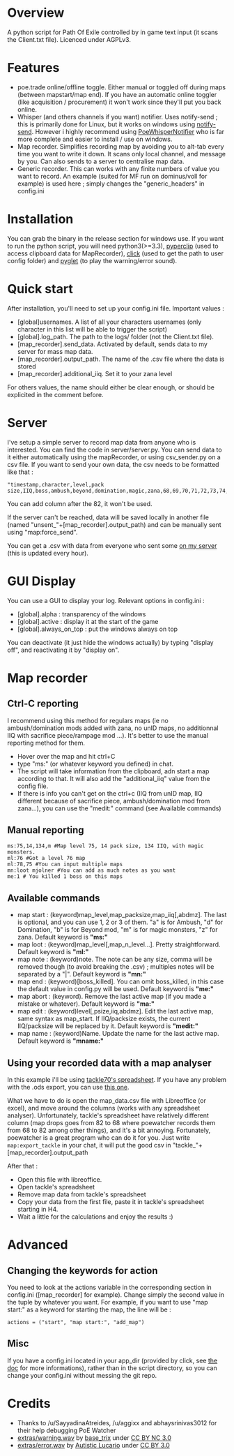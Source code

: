 # Overview

A python script for Path Of Exile controlled by in game text input (it scans the Client.txt file). Licenced under AGPLv3.

# Features

* poe.trade online/offline toggle. Either manual or toggled off during maps (between mapstart/map end). If you have an automatic online toggler (like acquisition / procurement) it won't work since they'll put you back online.
* Whisper (and others channels if you want) notifier. Uses notify-send ; this is primarily done for Linux, but it works on windows using [notify-send](http://vaskovsky.net/notify-send/). However i highly recommend using [PoeWhisperNotifier](https://github.com/Kapps/PoEWhisperNotifier) who is far more complete and easier to install / use on windows.
* Map recorder. Simplifies recording map by avoiding you to alt-tab every time you want to write it down. It scans only local channel, and message by you. Can also sends to a server to centralise map data.
* Generic recorder. This can works with any finite numbers of value you want to record. An example (suited for MF run on dominus/voll for example) is used here ; simply changes the "generic_headers" in config.ini

# Installation

  You can grab the binary in the release section for windows use. If you want to run the python script, you will need python3(>=3.3), [pyperclip](https://pypi.python.org/pypi/pyperclip/) (used to access clipboard data for MapRecorder), [click](https://pypi.python.org/pypi/click) (used to get the path to user config folder) and [pyglet](https://pypi.python.org/pypi/pyglet) (to play the warning/error sound).
  
# Quick start

  After installation, you'll need to set up your config.ini file. Important values :
* [global]usernames. A list of all your characters usernames (only character in this list will be able to trigger the script)
* [global].log_path. The path to the logs/ folder (not the Client.txt file). 
* [map_recorder].send_data. Activated by default, sends data to my server for mass map data.
* [map_recorder].output_path. The name of the .csv file where the data is stored
* [map_recorder].additional_iiq. Set it to your zana level

For others values, the name should either be clear enough, or should be explicited in the comment before.

# Server

  I've setup a simple server to record map data from anyone who is interested. You can find the code in server/server.py. You can send data to it either automatically using the mapRecorder, or using csv_sender.py on a csv file. If you want to send your own data, the csv needs to be formatted like that :
``` 
"timestamp,character,level,pack size,IIQ,boss,ambush,beyond,domination,magic,zana,68,69,70,71,72,73,74,75,76,77,78,79,80,81,82"
```

You can add column after the 82, it won't be used.

  If the server can't be reached, data will be saved locally in another file (named "unsent_"+[map_recorder].output_path) and can be manually sent using "map:force_send".
  
  You can get a .csv with data from everyone who sent some [on my server](http://poe.glorf.fr/map_data.csv) (this is updated every hour).
  
# GUI Display

 You can use a GUI to display your log. Relevant options in config.ini :
 * [global].alpha : transparency of the windows
 * [global].active : display it at the start of the game
 * [global].always_on_top : put the windows always on top

  You can deactivate (it just hide the windows actually) by typing "display off", and reactivating it by "display on".
  
  
# Map recorder


## Ctrl-C reporting

I recommend using this method for regulars maps (ie no ambush/domination mods added with zana, no unID maps, no additionnal IIQ with sacrifice piece/rampage mod ...). It's better to use the manual reporting method for them.

* Hover over the map and hit ctrl+C
* type "ms:" (or whatever keyword you defined) in chat.
* The script will take information from the clipboard, adn start a map according to that. It will also add the "additional_iiq" value from the config file.
* If there is info you can't get on the ctrl+c (IIQ from unID map, IIQ different because of sacrifice piece, ambush/domination mod from zana...), you can use the "medit:" command (see Available commands)

## Manual reporting
```
ms:75,14,134,m #Map level 75, 14 pack size, 134 IIQ, with magic monsters.
ml:76 #Got a level 76 map
ml:78,75 #You can input multiple maps
mn:loot mjolner #You can add as much notes as you want
me:1 # You killed 1 boss on this maps
```

## Available commands

* map start : (keyword)map_level,map_packsize,map_iiq[,abdmz]. The last is optional, and you can use 1, 2 or 3 of them. "a" is for Ambush, "d" for Domination, "b" is for Beyond mod, "m" is for magic monsters, "z" for zana. Default keyword is **"ms:"**
* map loot : (keyword)map_level[,map_n_level...]. Pretty straightforward. Default keyword is **"ml:"**
* map note : (keyword)note. The note can be any size, comma will be removed though (to avoid breaking the .csv) ; multiples notes will be separated by a "|". Default keyword is **"mn:"**
* map end : (keyword)[boss_killed]. You can omit boss_killed, in this case the default value in config.py will be used. Default keyword is **"me:"**
* map abort : (keyword). Remove the last active map (if you made a mistake or whatever). Default keyword is **"ma:"**
* map edit : (keyword)level[,psize,iiq,abdmz]. Edit the last active map, same syntax as map_start. If IIQ/packsize exists, the current IIQ/packsize will be replaced by it. Default keyword is **"medit:"**
* map name : (keyword)Name. Update the name for the last active map. Default keyword is **"mname:"**

## Using your recorded data with a map analyser

In this example i'll be using [tackle70's spreadsheet](https://docs.google.com/spreadsheets/d/1qoTlUlq630svWh4oy_OQVOA-vqwm0DUGDpVft59Gnmw/edit?pli=1#gid=1866770458). If you have any problem with the .ods export, you can use [this one](http://poe.glorf.fr/PoE%202.0%20Map%20Log%20Empty.ods).

What we have to do is open the map_data.csv file with Libreoffice (or excel), and move around the columns (works with any spreadsheet analyser). Unfortunately, tackle's spreadsheet have relatively different column (map drops goes from 82 to 68 where poewatcher records them from 68 to 82 among other things), and it's a bit annoying. Fortunately, poewatcher is a great program who can do it for you. Just write
`map:export_tackle` in your chat, it will put the good csv in "tackle_"+[map_recorder].output_path

After that :
* Open this file with libreoffice.
* Open tackle's spreadsheet
* Remove map data from tackle's spreadsheet
* Copy your data from the first file, paste it in tackle's spreadsheet starting in H4.
* Wait a little for the calculations and enjoy the results :)


# Advanced

## Changing the keywords for action
  You need to look at the actions variable in the corresponding section in config.ini ([map_recorder] for example). Change simply the second value in the tuple by whatever you want. For example, if you want to use "map start:" as a keyword for starting the map, the line will be :
  ```
  actions = ("start", "map start:", "add_map")
  ```
  
## Misc

If you have a config.ini located in your app_dir (provided by click, see [the doc](http://click.pocoo.org/5/api/#click.get_app_dir) for more informations), rather than in the script directory, so you can change your config.ini without messing the git repo.


# Credits

* Thanks to /u/SayyadinaAtreides, /u/aggixx and abhaysrinivas3012 for their help debugging PoE Watcher 
* [extras/warning.wav](http://freesound.org/people/base_trix/sounds/50344/) by [base_trix](http://freesound.org/people/base_trix/) under [CC BY NC 3.0](http://creativecommons.org/licenses/by-nc/3.0/) 
* [extras/error.wav](https://freesound.org/people/Autistic%20Lucario/sounds/142608/) by [Autistic Lucario](https://freesound.org/people/Autistic%20Lucario/) under [CC BY 3.0](http://creativecommons.org/licenses/by/3.0/) 
